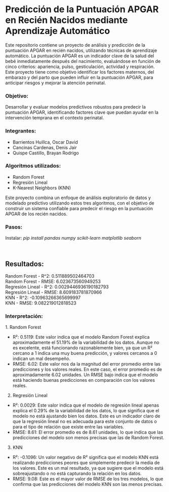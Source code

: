 <h1>Predicción de la Puntuación APGAR en Recién Nacidos mediante Aprendizaje Automático</h1>
<p>
Este repositorio contiene un proyecto de análisis y predicción de la puntuación APGAR en recién nacidos, utilizando técnicas de aprendizaje automático. La puntuación APGAR es un indicador clave de la salud del bebé inmediatamente después del nacimiento, evaluándose en función de cinco criterios: apariencia, pulso, gesticulación, actividad y respiración. Este proyecto tiene como objetivo identificar los factores maternos, del embarazo y del parto que pueden influir en la puntuación APGAR, para anticipar riesgos y mejorar la atención perinatal.
</p>

<h3>Objetivo: </h3>
<p>
Desarrollar y evaluar modelos predictivos robustos para predecir la puntuación APGAR, identificando factores clave que puedan ayudar en la intervención temprana en el contexto perinatal.
</p>
<h3>Integrantes: </h3>
<p>
   <ul>
      <li>Barrientos Huillca, Oscar David</li>
      <li>Cancinas Cardenas, Denis Jair</li>
      <li>Quispe Castillo, Brayan Rodrigo</li>
   </ul>
</p>
<h3>Algoritmos utilizados: </h3>
<p>
   <ul>
      <li>Random Forest</li>
      <li>Regresión Lineal</li>
      <li>K-Nearest Neighbors (KNN)</li>
   </ul>
</p>
<p>
   Este proyecto combina un enfoque de análisis exploratorio de datos y modelado predictivo utilizando estos tres algoritmos, con el objetivo de construir un sistema confiable para predecir el riesgo en la puntuación APGAR de los recién nacidos.
</p>
<h3>Pasos: </h3>
<p>Instalar: <i>pip install pandas numpy scikit-learn matplotlib seaborn</i></p>
<br>
<h2>Resultados:</h2>
<p>
Random Forest - R^2:         0.511889502464703 <br>
Random Forest - RMSE:        6.023673560949253 <br>
Regresión Lineal - R^2:      0.0029446936190182793 <br>
Regresión Lineal - RMSE:     8.609183781870966 <br>
KNN - R^2:                   -0.10963266365699997 <br>
KNN - RMSE:                  9.082219012818523 <br>
</p>
<h3>Interpretación: </h3>
<p>
1.   Random Forest
  
   *   R²: 0.5119: Este valor indica que el modelo Random Forest explica aproximadamente el 51.19% de la variabilidad de los datos. Aunque no es excelente, está funcionando razonablemente bien, ya que un R² cercano a 1 indica una muy buena predicción, y valores cercanos a 0 indican un mal desempeño.
  *   RMSE: 6.02: Este valor nos da la magnitud del error promedio entre las predicciones y los valores reales. En este caso, el error promedio es de aproximadamente 6.02 unidades. Un RMSE bajo indica que el modelo está haciendo buenas predicciones en comparación con los valores reales.


2.   Regresión Lineal
  *   R²: 0.0029: Este valor indica que el modelo de regresión lineal apenas explica el 0.29% de la variabilidad de los datos, lo que significa que el modelo no está ajustando bien los datos. Este es un indicador claro de que la regresión lineal no es adecuada para este conjunto de datos o para el tipo de relación que existe entre las variables.
  *   RMSE: 8.61: El error promedio es de 8.61 unidades, lo que indica que las predicciones del modelo son menos precisas que las de Random Forest.


3.   KNN
  *   R²: -0.1096: Un valor negativo de R² significa que el modelo KNN está realizando predicciones peores que simplemente predecir la media de los valores. Este es un mal resultado, ya que sugiere que el modelo está sobreajustando o no está capturando la relación en los datos.
  *   RMSE: 9.08: Este es el mayor valor de RMSE de los tres modelos, lo que confirma que las predicciones del modelo KNN son las menos precisas.
</p>

